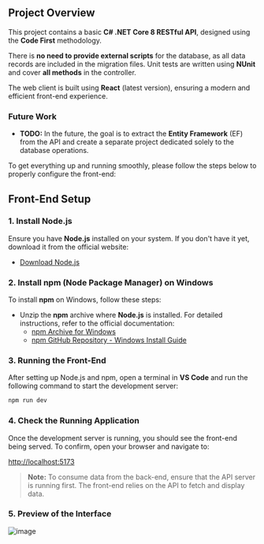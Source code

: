 ## Project Overview

This project contains a basic **C# .NET Core 8 RESTful API**, designed using the **Code First** methodology. 

There is **no need to provide external scripts** for the database, as all data records are included in the migration files. Unit tests are written using **NUnit** and cover **all methods** in the controller.

The web client is built using **React** (latest version), ensuring a modern and efficient front-end experience.

### Future Work
- **TODO:** In the future, the goal is to extract the **Entity Framework** (EF) from the API and create a separate project dedicated solely to the database operations.

To get everything up and running smoothly, please follow the steps below to properly configure the front-end:

## Front-End Setup

### 1. Install Node.js
Ensure you have **Node.js** installed on your system. If you don't have it yet, download it from the official website:
- [Download Node.js](https://nodejs.org/)

### 2. Install npm (Node Package Manager) on Windows
To install **npm** on Windows, follow these steps:
- Unzip the **npm** archive where **Node.js** is installed. For detailed instructions, refer to the official documentation:
   - [npm Archive for Windows](https://nodejs.org/dist/npm/)
   - [npm GitHub Repository - Windows Install Guide](https://github.com/isaacs/npm#fancy-windows-install)

### 3. Running the Front-End
After setting up Node.js and npm, open a terminal in **VS Code** and run the following command to start the development server:
```bash
npm run dev
```
### 4. Check the Running Application
Once the development server is running, you should see the front-end being served. To confirm, open your browser and navigate to:

[http://localhost:5173](http://localhost:5173)

> **Note:** To consume data from the back-end, ensure that the API server is running first. The front-end relies on the API to fetch and display data.

### 5. Preview of the Interface
![image](https://github.com/user-attachments/assets/3d424e39-eab7-4a7e-801d-05087d80bbbf)
